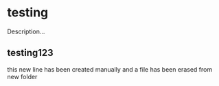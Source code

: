 # testing
Description...

testing123
-------
this new line has been created manually and a file has been erased from new folder
